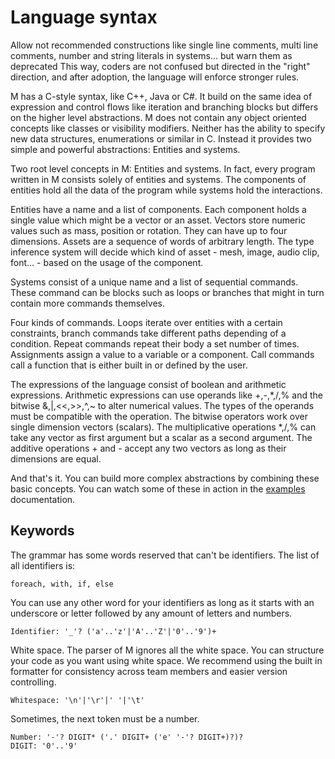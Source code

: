 # Language syntax

Allow not recommended constructions like single line comments, multi line
comments, number and string literals in systems... but warn them as deprecated
This way, coders are not confused but directed in the "right" direction, and
after adoption, the language will enforce stronger rules.

M has a C-style syntax, like C++, Java or C#. It build on the same idea of
expression and control flows like iteration and branching blocks but differs on
the higher level abstractions. M does not contain any object oriented concepts
like classes or visibility modifiers. Neither has the ability to specify new
data structures, enumerations or similar in C. Instead it provides two simple
and powerful abstractions: Entities and systems.

Two root level concepts in M: Entities and systems. In fact, every program
written in M consists solely of entities and systems. The components of entities
hold all the data of the program while systems hold the interactions.

Entities have a name and a list of components. Each component holds a single
value which might be a vector or an asset. Vectors store numeric values such as
mass, position or rotation. They can have up to four dimensions. Assets are a
sequence of words of arbitrary length. The type inference system will decide
which kind of asset - mesh, image, audio clip, font... - based on the usage of
the component.

Systems consist of a unique name and a list of sequential commands. These
command can be blocks such as loops or branches that might in turn contain more
commands themselves.

Four kinds of commands. Loops iterate over entities with a certain constraints,
branch commands take different paths depending of a condition. Repeat commands
repeat their body a set number of times. Assignments assign a value to a
variable or a component. Call commands call a function that is either built in
or defined by the user.

The expressions of the language consist of boolean and arithmetic expressions.
Arithmetic expressions can use operands like +,-,*,/,% and the bitwise
&,|,<<,>>,^,~ to alter numerical values. The types of the operands must be
compatible with the operation. The bitwise operators work over single
dimension vectors (scalars). The multiplicative operations *,/,% can take any
vector as first argument but a scalar as a second argument. The additive
operations + and - accept any two vectors as long as their dimensions are equal.

And that's it. You can build more complex abstractions by combining these basic
concepts. You can watch some of these in action in the [examples] documentation.

## Keywords

The grammar has some words reserved that can't be identifiers. The list
of all identifiers is:

    foreach, with, if, else

You can use any other word for your identifiers as long as it starts with an
underscore or letter followed by any amount of letters and numbers.

    Identifier: '_'? ('a'..'z'|'A'..'Z'|'0'..'9')+

White space. The parser of M ignores all the white space. You can structure your
code as you want using white space. We recommend using the built in formatter
for consistency across team members and easier version controlling.

    Whitespace: '\n'|'\r'|' '|'\t'

Sometimes, the next token must be a number.

    Number: '-'? DIGIT* ('.' DIGIT+ ('e' '-'? DIGIT+)?)?
    DIGIT: '0'..'9'

[examples]: ./../../0.%20Beginner%20guide/2.%20Guided%20examples/README.md

